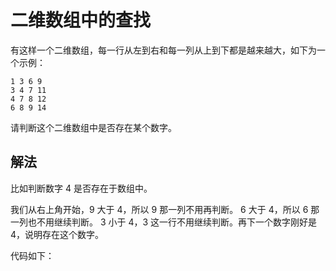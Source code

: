 # 二维数组中的查找

有这样一个二维数组，每一行从左到右和每一列从上到下都是越来越大，如下为一个示例：

```
1 3 6 9
3 4 7 11
4 7 8 12
6 8 9 14
```

请判断这个二维数组中是否存在某个数字。

## 解法

比如判断数字 4 是否存在于数组中。

我们从右上角开始，9 大于 4，所以 9 那一列不用再判断。 6 大于 4，所以 6 那一列也不用继续判断。 3 小于 4，3 这一行不用继续判断。再下一个数字刚好是 4，说明存在这个数字。

代码如下：

```js
```
